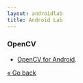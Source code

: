 ```yaml
---
layout: androidlab
title: Android Lab
---
```


### OpenCV
  * [OpenCV for Android](http://opencv.org/platforms/android.html).

[&laquo; Go back](./)
